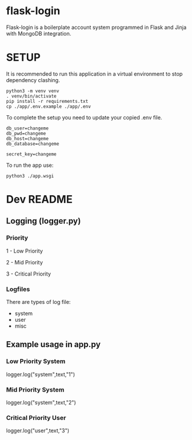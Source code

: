 # flask-login
Flask-login is a boilerplate account system programmed in Flask and Jinja with MongoDB integration.


# SETUP

It is recommended to run this application in a virtual environment to stop dependency clashing.

```
python3 -m venv venv
. venv/bin/activate
pip install -r requirements.txt
cp ./app/.env.example ./app/.env  
```

To complete the setup you need to update your copied .env file.

```
db_user=changeme
db_pwd=changeme
db_host=changeme
db_database=changeme

secret_key=changeme
```

To run the app use:
```
python3 ./app.wsgi
```
# Dev README

## Logging (logger.py) 

### Priority
  
  1 - Low Priority
  
  2 - Mid Priority
  
  3 - Critical Priority

### Logfiles

There are types of log file:

- system
- user
- misc

## Example usage in app.py

### Low Priority System
   
   logger.log("system",text,"1")

### Mid Priority System
   
   logger.log("system",text,"2")

### Critical Priority User
   
   logger.log("user",text,"3")
